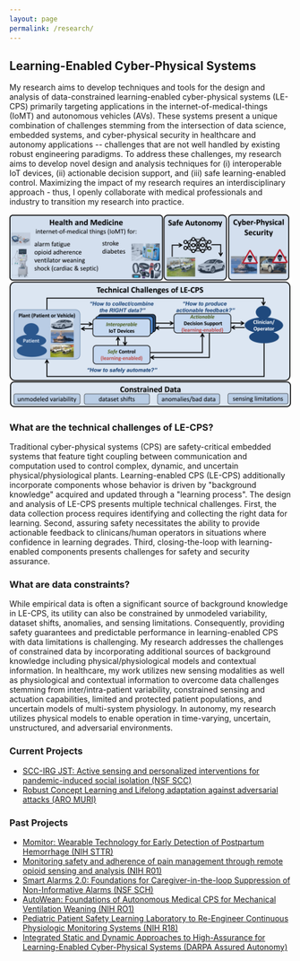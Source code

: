 ```yaml
---
layout: page
permalink: /research/
---
```


## Learning-Enabled Cyber-Physical Systems

My research aims to develop techniques and tools for the design and analysis of data-constrained learning-enabled cyber-physical
systems (LE-CPS) primarily targeting applications in the internet-of-medical-things (IoMT)
and autonomous vehicles (AVs). These systems present a unique combination of challenges stemming from the
intersection of data science, embedded systems, and cyber-physical security in healthcare and autonomy
applications -- challenges that are not well handled by existing robust engineering paradigms. To address these
challenges, my research aims to develop novel design and analysis techniques for (i) interoperable IoT devices,
(ii) actionable decision support, and (iii) safe learning-enabled control. Maximizing the impact of my research
requires an interdisciplinary approach - thus, I openly collaborate with medical professionals and industry to
transition my research into practice.

![Research Overview](../images/overview.png  "Research Overview")


### What are the technical challenges of LE-CPS?  

Traditional cyber-physical systems (CPS) are safety-critical embedded systems that feature tight coupling
between communication and computation used to control complex, dynamic, and uncertain physical/physiological plants.
Learning-enabled CPS (LE-CPS) additionally incorporate components whose behavior is driven by "background knowledge"
acquired and updated through a "learning process". The design and analysis of LE-CPS presents multiple technical
challenges. First, the data collection process requires identifying and collecting the right data for learning.
Second, assuring safety necessitates the ability to provide actionable feedback to clinicans/human operators in
situations where confidence in learning degrades. Third, closing-the-loop with learning-enabled components presents
challenges for safety and security assurance. 

### What are data constraints?

While empirical data is often a significant source of background knowledge in LE-CPS, its utility can also be constrained by 
unmodeled variability, dataset shifts, anomalies, and sensing limitations. Consequently,
providing safety guarantees and predictable performance in learning-enabled CPS with data limitations is challenging. My
research addresses the challenges of constrained data by incorporating additional sources of background knowledge including
physical/physiological models and contextual information. In healthcare, my work utilizes new sensing modalities
as well as physiological and contextual information to overcome data challenges stemming from inter/intra-patient
variability, constrained sensing and actuation capabilities, limited and protected patient populations, and uncertain
models of multi-system physiology. In autonomy, my research utilizes physical models to enable operation in
time-varying, uncertain, unstructured, and adversarial environments.


### Current Projects
- [SCC-IRG JST: Active sensing and personalized interventions for pandemic-induced social isolation (NSF SCC)](https://www.nsf.gov/awardsearch/showAward?AWD_ID=2125561&HistoricalAwards=false)
- [Robust Concept Learning and Lifelong adaptation against adversarial attacks (ARO MURI)](https://aro-muri2020.seas.upenn.edu/index.html)


### Past Projects
- [Momitor: Wearable Technology for Early Detection of Postpartum Hemorrhage (NIH STTR)](https://reporter.nih.gov/search/y7_IQE9dSECym8C5PO0xzg/project-details/10483278)
- [Monitoring safety and adherence of pain management through remote opioid sensing and analysis (NIH R01)](https://projectreporter.nih.gov/project_info_description.cfm?aid=9936691&icde=47034448)
- [Smart Alarms 2.0: Foundations for Caregiver-in-the-loop Suppression of Non-Informative Alarms (NSF SCH)](https://www.nsf.gov/awardsearch/showAward?AWD_ID=1915398&HistoricalAwards=false)
- [AutoWean: Foundations of Autonomous Medical CPS for Mechanical Ventilation Weaning (NIH RO1)](https://projectreporter.nih.gov/project_info_description.cfm?aid=9985370&icde=47046182&ddparam=&ddvalue=&ddsub=&cr=1&csb=default&cs=ASC&pball=)
- [Pediatric Patient Safety Learning Laboratory to Re-Engineer Continuous Physiologic Monitoring Systems (NIH R18)](https://projectreporter.nih.gov/project_info_description.cfm?aid=9778806&icde=47047062)
- [Integrated Static and Dynamic Approaches to High-Assurance for Learning-Enabled Cyber-Physical Systems (DARPA Assured Autonomy)](https://rtg.cis.upenn.edu/assured-autonomy/)
